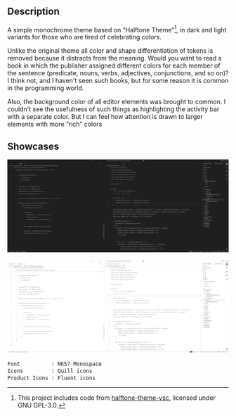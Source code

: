 ## Description

A simple monochrome theme based on “Halftone Theme”[^1], in dark and light variants for those who are tired of celebrating colors. 

Unlike the original theme all color and shape differentiation of tokens is removed because it distracts from the meaning. Would you want to read a book in which the publisher assigned different colors for each member of the sentence (predicate, nouns, verbs, adjectives, conjunctions, and so on)? I think not, and I haven't seen such books, but for some reason it is common in the programming world.

Also, the background color of all editor elements was brought to common. I couldn't see the usefulness of such things as highlighting the activity bar with a separate color. But I can feel how attention is drawn to larger elements with more “rich” colors

## Showcases

![Dark](./axiom-dark.png)

![Light](./axiom-light.png)

```
Font          : NK57 Monospace
Icons         : Quill icons
Product Icons : Fluent icons
```

[^1]: This project includes code from [halftone-theme-vsc](https://github.com/ivanesmantovich/halftone-theme-vsc), licensed under GNU GPL-3.0.